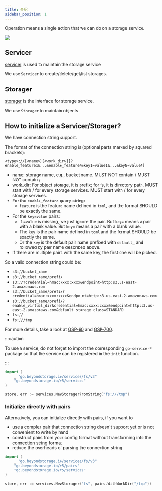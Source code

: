 ```yaml
---
title: 介绍
sidebar_position: 1
---
```


Operation means a single action that we can do on a storage service.

![](/docs/go-storage/operations/operations.png)

## Servicer

[servicer](servicer/index.md) is used to maintain the storage service.

We use `Servicer` to create/delete/get/list storages.

## Storager

[storager](storager/index.md) is the interface for storage service.

We use `Storager` to maintain objects.

## How to initialize a Servicer/Storager?

We have connection string support.

The format of the connection string is (optional parts marked by squared brackets):

`<type>://[<name>][<work_dir>][?enable_feature1&...&enable_featureN&key1=value1&...&keyN=valueN]`

- name: storage name, e.g., bucket name. MUST NOT contain / MUST NOT contain /
- work_dir: For object storage, it is prefix; for fs, it is directory path. MUST start with / for every storage services. MUST start with / for every storage services.
- For the `enable_feature` query string:
  - `feature` is the feature name defined in `toml`, and the format SHOULD be exactly the same.
- For the `key=value` pairs:
  - If `=value` is missing, we just ignore the pair. But `key=` means a pair with a blank value. But `key=` means a pair with a blank value.
  - The `key` is the pair name defined in `toml` and the format SHOULD be exactly the same.
  - Or the `key` is the default pair name prefixed with `default_` and followed by pair name described above.
- If there are multiple pairs with the same key, the first one will be picked.

So a valid connection string could be:

- `s3://bucket_name`
- `s3://bucket_name/prefix`
- `s3://?credential=hmac:xxxx:xxxx&endpoint=http:s3.us-east-2.amazonaws.com`
- `s3://bucket_name/prefix?credential=hmac:xxxx:xxxx&endpoint=http:s3.us-east-2.amazonaws.com`
- `s3://bucket_name/prefix?enable_virtual_dir&credential=hmac:xxxx:xxxx&endpoint=http:s3.us-east-2.amazonaws.com&default_storage_class=STANDARD`
- `fs://`
- `fs:///tmp`

For more details, take a look at [GSP-90](https://github.com/beyondstorage/specs/blob/master/rfcs/90-re-support-initialization-via-connection-string.md) and [GSP-700](https://github.com/beyondstorage/go-storage/blob/master/docs/rfcs/700-config-features-and-defaultpairs-via-connection-string.md).

:::caution

To use a service, do not forget to import the corresponding `go-service-*` package so that the service can be registered in the `init` function.

:::

```go
import (
    _ "go.beyondstorage.io/services/fs/v3"
    "go.beyondstorage.io/v5/services"
)

store, err := services.NewStoragerFromString("fs:///tmp")
```

### Initialize directly with pairs

Alternatively, you can initialize directly with pairs, if you want to

- use a complex pair that connection string doesn't support yet or is not convenient to write by hand
- construct pairs from your config format without transforming into the connection string format
- reduce the overheads of parsing the connection string

```go
import (
    _ "go.beyondstorage.io/services/fs/v3"
    "go.beyondstorage.io/v5/pairs"
    "go.beyondstorage.io/v5/services"
)

store, err := services.NewStorager("fs", pairs.WithWorkDir("/tmp"))
```
